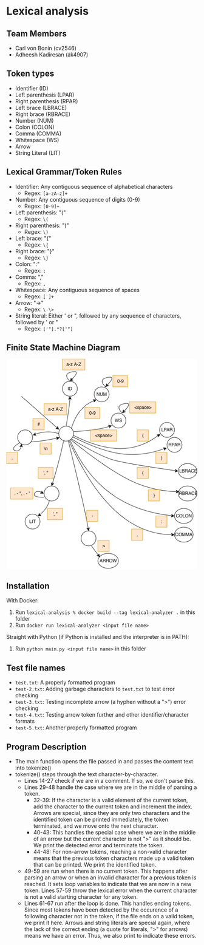 # Lexical analysis

## Team Members
* Carl von Bonin (cv2546)
* Adheesh Kadiresan (ak4907)

## Token types
* Identifier (ID)
* Left parenthesis (LPAR)
* Right parenthesis (RPAR)
* Left brace (LBRACE)
* Right brace (RBRACE)
* Number (NUM)
* Colon (COLON)
* Comma (COMMA)
* Whitespace (WS)
* Arrow 
* String Literal (LIT)

## Lexical Grammar/Token Rules
* Identifier: Any contiguous sequence of alphabetical characters
  * Regex: `[a-zA-z]+`
* Number: Any contiguous sequence of digits (0-9) 
   * Regex: `[0-9]+`
* Left parenthesis: "("
  * Regex: `\(`
* Right parenthesis: ")"
  * Regex: `\)`
* Left brace: "{"
  * Regex: `\{`
* Right brace: "}"
  * Regex: `\}`
* Colon: ":"
  * Regex: `:`
* Comma: ","
  * Regex: `,`
* Whitespace: Any contiguous sequence of spaces
  * Regex: `[ ]+`
* Arrow: "->"
  * Regex: `\-\>`
* String literal: Either ' or ", followed by any sequence of characters, followed by ' or "
  * Regex: `['"].*?['"]`

## Finite State Machine Diagram
![FSM](./FSM.png)

## Installation
With Docker: 
1. Run `lexical-analysis % docker build --tag lexical-analyzer .` in this folder
2. Run `docker run lexical-analyzer <input file name>`

Straight with Python (if Python is installed and the interpreter is in PATH):
1. Run `python main.py <input file name>` in this folder

## Test file names
* `test.txt`: A properly formatted program
* `test-2.txt`: Adding garbage characters to `test.txt` to test error checking
* `test-3.txt`: Testing incomplete arrow (a hyphen without a ">") error checking
* `test-4.txt`: Testing arrow token further and other identifier/character formats
* `test-5.txt`: Another properly formatted program

## Program Description
* The main function opens the file passed in and passes the content text into tokenize()
* tokenize() steps through the text character-by-character. 
  * Lines 14-27 check if we are in a comment. If so, we don't parse this. 
  * Lines 29-48 handle the case where we are in the middle of parsing a token. 
    * 32-39: If the character is a valid element of the current token, add the character to the current token and increment the index. Arrows are special, since they are only two characters and the identified token can be printed immediately, the token terminated, and we move onto the next character. 
    * 40-43: This handles the special case where we are in the middle of an arrow but the current character is not ">" as it should be. We print the detected error and terminate the token. 
    * 44-48: For non-arrow tokens, reaching a non-valid character means that the previous token characters made up a valid token that can be printed. We print the identified token. 
  * 49-59 are run when there is no current token. This happens after parsing an arrow or when an invalid character for a previous token is reached. It sets loop variables to indicate that we are now in a new token. Lines 57-59 throw the lexical error when the current character is not a valid starting character for any token. 
  * Lines 61-67 run after the loop is done. This handles ending tokens. Since most tokens have been detected by the occurence of a following character not in the token, if the file ends on a valid token, we print it here. Arrows and string literals are special again, where the lack of the correct ending (a quote for literals, ">" for arrows) means we have an error. Thus, we also print to indicate these errors.